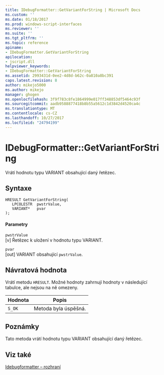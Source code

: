 ```yaml
---
title: IDebugFormatter::GetVariantForString | Microsoft Docs
ms.custom: ''
ms.date: 01/18/2017
ms.prod: windows-script-interfaces
ms.reviewer: ''
ms.suite: ''
ms.tgt_pltfrm: ''
ms.topic: reference
apiname:
- IDebugFormatter.GetVariantForString
apilocation:
- jscript.dll
helpviewer_keywords:
- IDebugFormatter::GetVariantForString
ms.assetid: 2993431d-0ee2-4d8d-b62c-0a810a8bc391
caps.latest.revision: 8
author: mikejo5000
ms.author: mikejo
manager: ghogen
ms.openlocfilehash: 3f9f783c8fe1864999e017ff348853df5464c93f
ms.sourcegitcommit: aadb9588877418b8b55a5612c1d3842d4520ca4c
ms.translationtype: MT
ms.contentlocale: cs-CZ
ms.lasthandoff: 10/27/2017
ms.locfileid: "24794199"
---
```

# <a name="idebugformattergetvariantforstring"></a>IDebugFormatter::GetVariantForString
Vrátí hodnotu typu VARIANT obsahující daný řetězec.  
  
## <a name="syntax"></a>Syntaxe  
  
```  
HRESULT GetVariantForString(  
   LPCOLESTR  pwstrValue,  
   VARIANT*   pvar  
);  
```  
  
#### <a name="parameters"></a>Parametry  
 `pwstrValue`  
 [v] Řetězec k uložení v hodnotu typu VARIANT.  
  
 `pvar`  
 [out] VARIANT obsahující `pwstrValue`.  
  
## <a name="return-value"></a>Návratová hodnota  
 Vrátí metodu `HRESULT`. Možné hodnoty zahrnují hodnoty v následující tabulce, ale nejsou na ně omezeny.  
  
|Hodnota|Popis|  
|-----------|-----------------|  
|`S_OK`|Metoda byla úspěšná.|  
  
## <a name="remarks"></a>Poznámky  
 Tato metoda vrátí hodnotu typu VARIANT obsahující daný řetězec.  
  
## <a name="see-also"></a>Viz také  
 [Idebugformatter – rozhraní](../../winscript/reference/idebugformatter-interface.md)